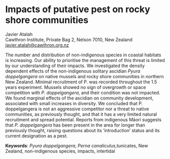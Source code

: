 <h1>Impacts of putative pest on rocky shore communities</h1>

Javier Atalah<br>
Cawthron Institute, Private Bag 2, Nelson 7010, New Zealand<br>
javier.atalah@cawthron.org.nz<br>

The number and distribution of non-indigenous species in coastal habitats is increasing. Our ability to prioritise the management of this threat is limited by our understanding of their impacts. We investigated the density dependent effects of the non-indigenous solitary ascidian <i>Pyura doppelgangera</i> on native mussels and rocky shore communities in northern New Zealand. Minimal recruitment of P. was recorded throughout the 1.5 years experiment. Mussels showed no sign of overgrowth or space competition with <i>P. doppelgangera</i>, and their condition was not impacted. We found marginal effects of the ascidian on community development, associated with small increases in diversity. We concluded that P. doppelgangera is not an aggressive competitor nor a threat to native communities, as previously thought, and that it has a very limited natural recruitment and spread potential. Reports from indigenous Māori suggests that <i>P. doppelgangera</i> has been present in the area for longer than previously thought, raising questions about its ‘introduction’ status and its current designation as a pest.

<b>Keywords</b>: <i>Pyura doppelgangera</i>, <i>Perna canaliculus</i>,tunicates, New Zealand, non-indigenous species, impacts, intertidal
